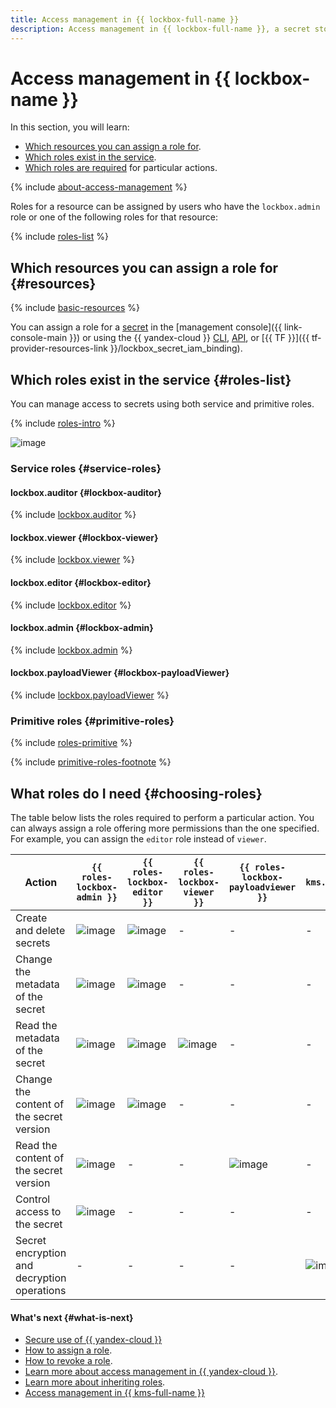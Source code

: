 ```yaml
---
title: Access management in {{ lockbox-full-name }}
description: Access management in {{ lockbox-full-name }}, a secret storage system. This section describes the resources for which you can assign a role, the roles existing in the service, and the roles required to perform a particular action.
---
```


# Access management in {{ lockbox-name }}

In this section, you will learn:
* [Which resources you can assign a role for](#resources).
* [Which roles exist in the service](#roles-list).
* [Which roles are required](#choosing-roles) for particular actions.

{% include [about-access-management](../../_includes/iam/about-access-management.md) %}

Roles for a resource can be assigned by users who have the `lockbox.admin` role or one of the following roles for that resource:

{% include [roles-list](../../_includes/iam/roles-list.md) %}

## Which resources you can assign a role for {#resources}

{% include [basic-resources](../../_includes/iam/basic-resources-for-access-control.md) %}

You can assign a role for a [secret](../concepts/secret.md) in the [management console]({{ link-console-main }}) or using the {{ yandex-cloud }} [CLI](../../cli/cli-ref/lockbox/cli-ref/secret/add-access-binding.md), [API](../api-ref/authentication.md), or [{{ TF }}]({{ tf-provider-resources-link }}/lockbox_secret_iam_binding).

## Which roles exist in the service {#roles-list}

You can manage access to secrets using both service and primitive roles.

{% include [roles-intro](../../_includes/roles-intro.md) %}

![image](../../_assets/lockbox/service-roles-hierarchy.svg)

### Service roles {#service-roles}

#### lockbox.auditor {#lockbox-auditor}

{% include [lockbox.auditor](../../_roles/lockbox/auditor.md) %}

#### lockbox.viewer {#lockbox-viewer}

{% include [lockbox.viewer](../../_roles/lockbox/viewer.md) %}

#### lockbox.editor {#lockbox-editor}

{% include [lockbox.editor](../../_roles/lockbox/editor.md) %}

#### lockbox.admin {#lockbox-admin}

{% include [lockbox.admin](../../_roles/lockbox/admin.md) %}

#### lockbox.payloadViewer {#lockbox-payloadViewer}

{% include [lockbox.payloadViewer](../../_roles/lockbox/payloadViewer.md) %}

### Primitive roles {#primitive-roles}

{% include [roles-primitive](../../_includes/roles-primitive.md) %}

{% include [primitive-roles-footnote](../../_includes/primitive-roles-footnote.md) %}

## What roles do I need {#choosing-roles}

The table below lists the roles required to perform a particular action. You can always assign a role offering more permissions than the one specified. For example, you can assign the `editor` role instead of `viewer`.

Action | `{{ roles-lockbox-admin }}` | `{{ roles-lockbox-editor }}` | `{{ roles-lockbox-viewer }}` | `{{ roles-lockbox-payloadviewer }}` | `kms.keys.encrypterDecrypter`
----- | ----- | ----- | ----- | ----- | ----- 
Create and delete secrets                | ![image](../../_assets/common/yes.svg) | ![image](../../_assets/common/yes.svg) | - | - | -
Change the metadata of the secret                | ![image](../../_assets/common/yes.svg) | ![image](../../_assets/common/yes.svg) | - | - | -
Read the metadata of the secret                   | ![image](../../_assets/common/yes.svg) | ![image](../../_assets/common/yes.svg) | ![image](../../_assets/common/yes.svg) | - | -
Change the content of the secret version        | ![image](../../_assets/common/yes.svg) | ![image](../../_assets/common/yes.svg) | - | - | -
Read the content of the secret version           | ![image](../../_assets/common/yes.svg) | - |- | ![image](../../_assets/common/yes.svg) | -
Control access to the secret               | ![image](../../_assets/common/yes.svg) | - | - | - | -
Secret encryption and decryption operations   | - | - | - | - | ![image](../../_assets/common/yes.svg)

#### What's next {#what-is-next}

* [Secure use of {{ yandex-cloud }}](../../iam/best-practices/using-iam-securely.md)
* [How to assign a role](../../iam/operations/roles/grant.md).
* [How to revoke a role](../../iam/operations/roles/revoke.md).
* [Learn more about access management in {{ yandex-cloud }}](../../iam/concepts/access-control/index.md).
* [Learn more about inheriting roles](../../resource-manager/concepts/resources-hierarchy.md#access-rights-inheritance).
* [Access management in {{ kms-full-name }}](../../kms/security/index.md)
